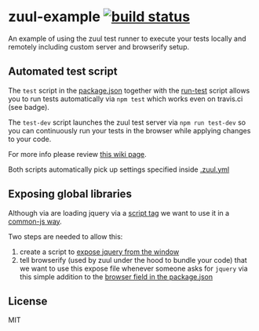 # zuul-example [![build status](https://secure.travis-ci.org/thlorenz/zuul-example.png)](http://travis-ci.org/thlorenz/zuul-example)

An example of using the zuul test runner to execute your tests locally and remotely including custom server and browserify setup.

## Automated test script

The `test` script in the [package.json](https://github.com/thlorenz/zuul-example/blob/master/package.json) together with
the [run-test](https://github.com/thlorenz/zuul-example/blob/master/run-test) script allows you to run tests
automatically via `npm test` which works even on travis.ci (see badge).

The `test-dev` script launches the zuul test server via `npm run test-dev` so you can continuously run your tests in the
browser while applying changes to your code.

For more info please review [this wiki page](https://github.com/defunctzombie/zuul/wiki/Phantom-js).

Both scripts automatically pick up settings specified inside
[.zuul.yml](https://github.com/thlorenz/zuul-example/blob/master/.zuul.yml)

## Exposing global libraries

Although via are loading jquery via a [script tag](https://github.com/thlorenz/zuul-example/blob/master/.zuul.yml#L4) we
want to use it in a [common-js way](https://github.com/thlorenz/zuul-example/blob/master/test/main.js#L4).

Two steps are needed to allow this:

1. create a script to [expose jquery from the window](https://github.com/thlorenz/zuul-example/blob/master/expose/jquery.js)
2. tell browserify (used by zuul under the hood to bundle your code) that we want to use this expose file whenever
   someone asks for `jquery` via this simple addition to the [browser field in the package.json](https://github.com/thlorenz/zuul-example/blob/5d5f01fe1fcb0d6213266c63b5c8b9842cdd5164/package.json#L10-L12)

## License

MIT

